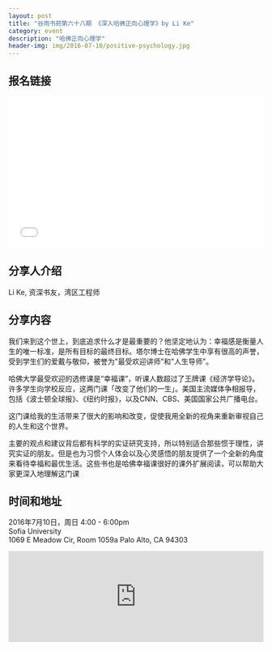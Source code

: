 ```yaml
---
layout: post
title: "谷雨书苑第六十八期 《深入哈佛正向心理学》by Li Ke"
category: event
description: "哈佛正向心理学"
header-img: img/2016-07-10/positive-psychology.jpg
---
```


## 报名链接
<div style="width:100%; text-align:left;" ><iframe src="//eventbrite.com/tickets-external?eid=26416602770&ref=etckt" frameborder="0" height="300" width="100%" vspace="0" hspace="0" marginheight="5" marginwidth="5" scrolling="auto" allowtransparency="true"></iframe></div>

## 分享人介绍
Li Ke, 资深书友，湾区工程师 

## 分享内容 

我们来到这个世上，到底追求什么才是最重要的？他坚定地认为：幸福感是衡量人生的唯一标准，是所有目标的最终目标。塔尔博士在哈佛学生中享有很高的声誉，受到学生们的爱戴与敬仰，被誉为"最受欢迎讲师"和"人生导师"。

哈佛大学最受欢迎的选修课是“幸福课”，听课人数超过了王牌课《经济学导论》。 许多学生向学校反应，这两门课「改变了他们的一生」。美国主流媒体争相报导，包括《波士顿全球报》、《纽约时报》，以及CNN、CBS、美国国家公共广播电台。

这门课给我的生活带来了很大的影响和改变，促使我用全新的视角来重新审视自己的人生和这个世界。


主要的观点和建议背后都有科学的实证研究支持，所以特别适合那些惯于理性，讲究实证的朋友。但是也为习惯个人体会以及心灵感悟的朋友提供了一个全新的角度来看待幸福和最优生活。这些书也是哈佛幸福课很好的课外扩展阅读，可以帮助大家更深入地理解这门课

## 时间和地址
2016年7月10日，周日 4:00 - 6:00pm   
Sofia University   
1069 E Meadow Cir, Room 1059a 
Palo Alto, CA 94303  

<iframe src="https://www.google.com/maps/embed?pb=!1m18!1m12!1m3!1d3168.2886640621464!2d-122.11097368469227!3d37.43028497982375!2m3!1f0!2f0!3f0!3m2!1i1024!2i768!4f13.1!3m3!1m2!1s0x808fba40e35e1c17%3A0x791a0aa8b04e8896!2sSofia+University!5e0!3m2!1sen!2sus!4v1464769595805" width="100%" height="180" frameborder="0" style="border:0" allowfullscreen></iframe>



